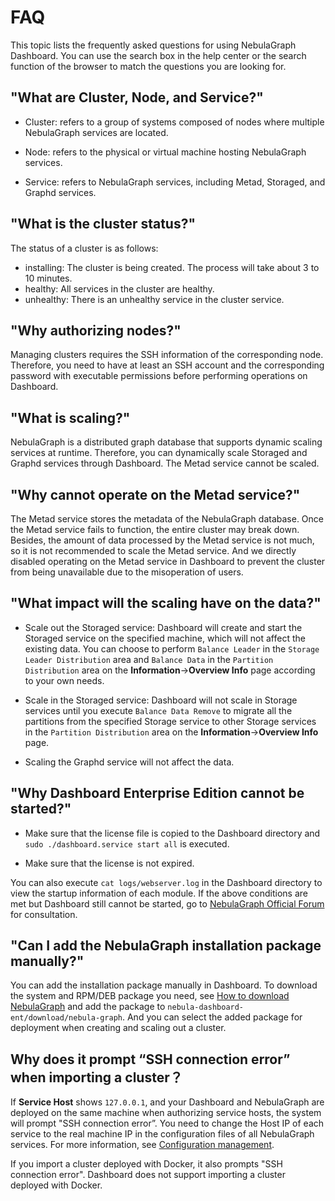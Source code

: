 # FAQ

This topic lists the frequently asked questions for using NebulaGraph Dashboard. You can use the search box in the help center or the search function of the browser to match the questions you are looking for.

## "What are Cluster, Node, and Service?"

- Cluster: refers to a group of systems composed of nodes where multiple NebulaGraph services are located.

- Node: refers to the physical or virtual machine hosting NebulaGraph services.

- Service: refers to NebulaGraph services, including Metad, Storaged, and Graphd services.

## "What is the cluster status?"

The status of a cluster is as follows:

- installing: The cluster is being created. The process will take about 3 to 10 minutes.
- healthy: All services in the cluster are healthy.
- unhealthy: There is an unhealthy service in the cluster service.

## "Why authorizing nodes?"

Managing clusters requires the SSH information of the corresponding node. Therefore, you need to have at least an SSH account and the corresponding password with executable permissions before performing operations on Dashboard.

## "What is scaling?"

NebulaGraph is a distributed graph database that supports dynamic scaling services at runtime. Therefore, you can dynamically scale Storaged and Graphd services through Dashboard. The Metad service cannot be scaled.

## "Why cannot operate on the Metad service?"

The Metad service stores the metadata of the NebulaGraph database. Once the Metad service fails to function, the entire cluster may break down. Besides, the amount of data processed by the Metad service is not much, so it is not recommended to scale the Metad service. And we directly disabled operating on the Metad service in Dashboard to prevent the cluster from being unavailable due to the misoperation of users.

## "What impact will the scaling have on the data?"

- Scale out the Storaged service: Dashboard will create and start the Storaged service on the specified machine, which will not affect the existing data. You can choose to perform `Balance Leader` in the `Storage Leader Distribution` area and `Balance Data` in the `Partition Distribution` area on the **Information**->**Overview Info** page according to your own needs.

- Scale in the Storaged service: Dashboard will not scale in Storage services until you execute `Balance Data Remove` to migrate all the partitions from the specified Storage service to other Storage services in the `Partition Distribution` area on the **Information**->**Overview Info** page.  

- Scaling the Graphd service will not affect the data.


## "Why Dashboard Enterprise Edition cannot be started?"

- Make sure that the license file is copied to the Dashboard directory and `sudo ./dashboard.service start all` is executed.

- Make sure that the license is not expired.

You can also execute `cat logs/webserver.log` in the Dashboard directory to view the startup information of each module. If the above conditions are met but Dashboard still cannot be started, go to [NebulaGraph Official Forum](https://discuss.nebula-graph.io/ "Click to go to NebulaGraph Official Forum") for consultation.

## "Can I add the NebulaGraph installation package manually?"

You can add the installation package manually in Dashboard. To download the system and RPM/DEB package you need, see [How to download NebulaGraph](https://nebula-graph.io/download/) and add the package to `nebula-dashboard-ent/download/nebula-graph`. And you can select the added package for deployment when creating and scaling out a cluster.

<!-- already embedded this feature into the creation steps.

## Why do I get "Permission Denied" when importing a cluster?

When importing a cluster, you need to access the path where the NebulaGraph services are installed. If the service account does not have access privileges, the cluster cannot be imported successfully. You can grant access to the service to the account (e.g. `sudo chown -R tom:tom nebula`) and restart the service with the account.  -->
## Why does it prompt “SSH connection error” when importing a cluster？

If **Service Host** shows `127.0.0.1`, and your Dashboard and NebulaGraph are deployed on the same machine when authorizing service hosts, the system will prompt "SSH connection error”. You need to change the Host IP of each service to the real machine IP in the configuration files of all NebulaGraph services. For more information, see [Configuration management](../5.configurations-and-logs/1.configurations/1.configurations.md).

If you import a cluster deployed with Docker, it also prompts "SSH connection error". Dashboard does not support importing a cluster deployed with Docker.